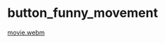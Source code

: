 # button_funny_movement

[movie.webm](https://user-images.githubusercontent.com/56486342/196126046-7f093a40-8d6b-4972-8c09-edad5a08265d.webm)
